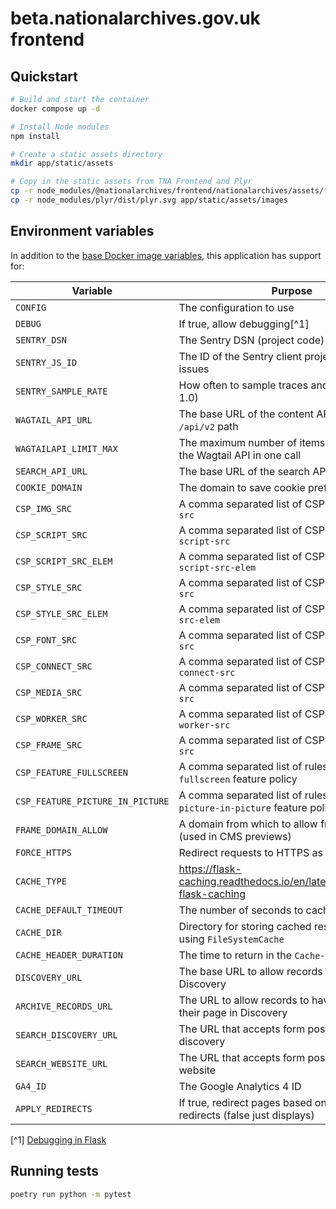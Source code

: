 # beta.nationalarchives.gov.uk frontend

## Quickstart

```sh
# Build and start the container
docker compose up -d

# Install Node modules
npm install

# Create a static assets directory
mkdir app/static/assets

# Copy in the static assets from TNA Frontend and Plyr
cp -r node_modules/@nationalarchives/frontend/nationalarchives/assets/* app/static/assets
cp -r node_modules/plyr/dist/plyr.svg app/static/assets/images
```

## Environment variables

In addition to the [base Docker image variables](https://github.com/nationalarchives/docker/blob/main/docker/tna-python/README.md#environment-variables), this application has support for:

| Variable                         | Purpose                                                                     | Default                                                     |
| -------------------------------- | --------------------------------------------------------------------------- | ----------------------------------------------------------- |
| `CONFIG`                         | The configuration to use                                                    | `config.Production`                                         |
| `DEBUG`                          | If true, allow debugging[^1]                                                | `False`                                                     |
| `SENTRY_DSN`                     | The Sentry DSN (project code)                                               | _none_                                                      |
| `SENTRY_JS_ID`                   | The ID of the Sentry client project to catch issues                         | _none_                                                      |
| `SENTRY_SAMPLE_RATE`             | How often to sample traces and profiles (0-1.0)                             | production: `0.1`, staging: `0.25`, develop: `1`, test: `0` |
| `WAGTAIL_API_URL`                | The base URL of the content API, including the `/api/v2` path               | _none_                                                      |
| `WAGTAILAPI_LIMIT_MAX`           | The maximum number of items requested from the Wagtail API in one call      | `20`                                                        |
| `SEARCH_API_URL`                 | The base URL of the search API                                              | _none_                                                      |
| `COOKIE_DOMAIN`                  | The domain to save cookie preferences against                               | _none_                                                      |
| `CSP_IMG_SRC`                    | A comma separated list of CSP rules for `img-src`                           | `'self'`                                                    |
| `CSP_SCRIPT_SRC`                 | A comma separated list of CSP rules for `script-src`                        | `'self'`                                                    |
| `CSP_SCRIPT_SRC_ELEM`            | A comma separated list of CSP rules for `script-src-elem`                   | `'self'`                                                    |
| `CSP_STYLE_SRC`                  | A comma separated list of CSP rules for `style-src`                         | `'self'`                                                    |
| `CSP_STYLE_SRC_ELEM`             | A comma separated list of CSP rules for `style-src-elem`                    | `'self'`                                                    |
| `CSP_FONT_SRC`                   | A comma separated list of CSP rules for `font-src`                          | `'self'`                                                    |
| `CSP_CONNECT_SRC`                | A comma separated list of CSP rules for `connect-src`                       | `'self'`                                                    |
| `CSP_MEDIA_SRC`                  | A comma separated list of CSP rules for `media-src`                         | `'self'`                                                    |
| `CSP_WORKER_SRC`                 | A comma separated list of CSP rules for `worker-src`                        | `'self'`                                                    |
| `CSP_FRAME_SRC`                  | A comma separated list of CSP rules for `frame-src`                         | `'self'`                                                    |
| `CSP_FEATURE_FULLSCREEN`         | A comma separated list of rules for the `fullscreen` feature policy         | `'self'`                                                    |
| `CSP_FEATURE_PICTURE_IN_PICTURE` | A comma separated list of rules for the `picture-in-picture` feature policy | `'self'`                                                    |
| `FRAME_DOMAIN_ALLOW`             | A domain from which to allow frame embedding (used in CMS previews)         | _none_                                                      |
| `FORCE_HTTPS`                    | Redirect requests to HTTPS as part of the CSP                               | _none_                                                      |
| `CACHE_TYPE`                     | https://flask-caching.readthedocs.io/en/latest/#configuring-flask-caching   | _none_                                                      |
| `CACHE_DEFAULT_TIMEOUT`          | The number of seconds to cache pages for                                    | production: `300`, staging: `60`, develop: `0`, test: `0`   |
| `CACHE_DIR`                      | Directory for storing cached responses when using `FileSystemCache`         | `/tmp`                                                      |
| `CACHE_HEADER_DURATION`          | The time to return in the `Cache-Control` header                            | production: `604800`, staging/develop/test: `1`             |
| `DISCOVERY_URL`                  | The base URL to allow records to have a link to Discovery                   | `https://discovery.nationalarchives.gov.uk`                 |
| `ARCHIVE_RECORDS_URL`            | The URL to allow records to have a direct link to their page in Discovery   | `https://discovery.nationalarchives.gov.uk/browse/r/h`      |
| `SEARCH_DISCOVERY_URL`           | The URL that accepts form posts to search discovery                         | `https://discovery.nationalarchives.gov.uk/results/r`       |
| `SEARCH_WEBSITE_URL`             | The URL that accepts form posts to search the website                       | `https://www.nationalarchives.gov.uk/search/results`        |
| `GA4_ID`                         | The Google Analytics 4 ID                                                   | _none_                                                      |
| `APPLY_REDIRECTS`                | If true, redirect pages based on Wagtail redirects (false just displays)    | production/staging/develop: `True`, test: `False`           |

[^1] [Debugging in Flask](https://flask.palletsprojects.com/en/2.3.x/debugging/)

## Running tests

```sh
poetry run python -m pytest
```
